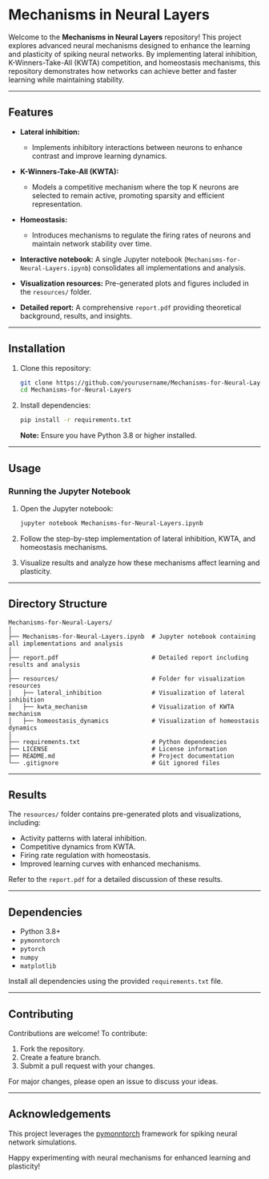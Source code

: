 # Mechanisms in Neural Layers  

Welcome to the **Mechanisms in Neural Layers** repository! This project explores advanced neural mechanisms designed to enhance the learning and plasticity of spiking neural networks. By implementing lateral inhibition, K-Winners-Take-All (KWTA) competition, and homeostasis mechanisms, this repository demonstrates how networks can achieve better and faster learning while maintaining stability.  

---

## Features  

- **Lateral inhibition:**  
  - Implements inhibitory interactions between neurons to enhance contrast and improve learning dynamics.  

- **K-Winners-Take-All (KWTA):**  
  - Models a competitive mechanism where the top K neurons are selected to remain active, promoting sparsity and efficient representation.  

- **Homeostasis:**  
  - Introduces mechanisms to regulate the firing rates of neurons and maintain network stability over time.  

- **Interactive notebook:** A single Jupyter notebook (`Mechanisms-for-Neural-Layers.ipynb`) consolidates all implementations and analysis.  

- **Visualization resources:** Pre-generated plots and figures included in the `resources/` folder.  

- **Detailed report:** A comprehensive `report.pdf` providing theoretical background, results, and insights.  

---

## Installation  

1. Clone this repository:  
   ```bash  
   git clone https://github.com/yourusername/Mechanisms-for-Neural-Layers.git  
   cd Mechanisms-for-Neural-Layers  
   ```  

2. Install dependencies:  
   ```bash  
   pip install -r requirements.txt  
   ```  

   **Note:** Ensure you have Python 3.8 or higher installed.  

---

## Usage  

### Running the Jupyter Notebook  

1. Open the Jupyter notebook:  
   ```bash  
   jupyter notebook Mechanisms-for-Neural-Layers.ipynb  
   ```  

2. Follow the step-by-step implementation of lateral inhibition, KWTA, and homeostasis mechanisms.  
3. Visualize results and analyze how these mechanisms affect learning and plasticity.  

---

## Directory Structure  

```plaintext  
Mechanisms-for-Neural-Layers/  
│  
├── Mechanisms-for-Neural-Layers.ipynb  # Jupyter notebook containing all implementations and analysis  
│  
├── report.pdf                          # Detailed report including results and analysis  
│  
├── resources/                          # Folder for visualization resources  
│   ├── lateral_inhibition              # Visualization of lateral inhibition  
│   ├── kwta_mechanism                  # Visualization of KWTA mechanism  
│   ├── homeostasis_dynamics            # Visualization of homeostasis dynamics  
│  
├── requirements.txt                    # Python dependencies  
├── LICENSE                             # License information  
├── README.md                           # Project documentation  
└── .gitignore                          # Git ignored files  
```  

---

## Results  

The `resources/` folder contains pre-generated plots and visualizations, including:  
- Activity patterns with lateral inhibition.  
- Competitive dynamics from KWTA.  
- Firing rate regulation with homeostasis.  
- Improved learning curves with enhanced mechanisms.  

Refer to the `report.pdf` for a detailed discussion of these results.  

---

## Dependencies  

- Python 3.8+  
- `pymonntorch`
- `pytorch` 
- `numpy`  
- `matplotlib`  

Install all dependencies using the provided `requirements.txt` file.  

---

## Contributing  

Contributions are welcome! To contribute:  
1. Fork the repository.  
2. Create a feature branch.  
3. Submit a pull request with your changes.  

For major changes, please open an issue to discuss your ideas.  

---

## Acknowledgements  

This project leverages the [pymonntorch](https://github.com/pymonntorch/pymonntorch) framework for spiking neural network simulations.  

Happy experimenting with neural mechanisms for enhanced learning and plasticity!
